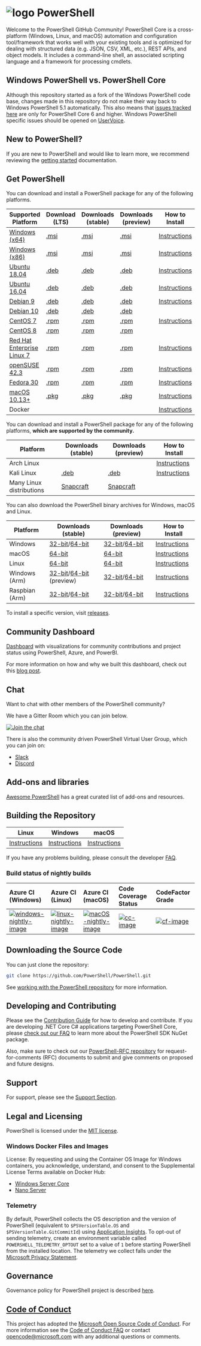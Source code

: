# ![logo][] PowerShell

Welcome to the PowerShell GitHub Community!
PowerShell Core is a cross-platform (Windows, Linux, and macOS) automation and configuration tool/framework that works well with your existing tools and is optimized
for dealing with structured data (e.g. JSON, CSV, XML, etc.), REST APIs, and object models.
It includes a command-line shell, an associated scripting language and a framework for processing cmdlets.

[logo]: https://raw.githubusercontent.com/PowerShell/PowerShell/master/assets/ps_black_64.svg?sanitize=true

## Windows PowerShell vs. PowerShell Core

Although this repository started as a fork of the Windows PowerShell code base, changes made in this repository do not make their way back to Windows PowerShell 5.1 automatically.
This also means that [issues tracked here][issues] are only for PowerShell Core 6 and higher.
Windows PowerShell specific issues should be opened on [UserVoice][].

[issues]: https://github.com/PowerShell/PowerShell/issues
[UserVoice]: https://windowsserver.uservoice.com/forums/301869-powershell

## New to PowerShell?

If you are new to PowerShell and would like to learn more, we recommend reviewing the [getting started][] documentation.

[getting started]: https://github.com/PowerShell/PowerShell/tree/master/docs/learning-powershell

## Get PowerShell

You can download and install a PowerShell package for any of the following platforms.

| Supported Platform                         | Download (LTS)          | Downloads (stable)      | Downloads (preview)   | How to Install                |
| -------------------------------------------| ------------------------| ------------------------| ----------------------| ------------------------------|
| [Windows (x64)][corefx-win]                | [.msi][rl-windows-64]   | [.msi][rl-windows-64]   | [.msi][pv-windows-64] | [Instructions][in-windows]    |
| [Windows (x86)][corefx-win]                | [.msi][rl-windows-86]   | [.msi][rl-windows-86]   | [.msi][pv-windows-86] | [Instructions][in-windows]    |
| [Ubuntu 18.04][corefx-linux]               | [.deb][lts-ubuntu18]    | [.deb][rl-ubuntu18]     | [.deb][pv-ubuntu18]   | [Instructions][in-ubuntu18]   |
| [Ubuntu 16.04][corefx-linux]               | [.deb][lts-ubuntu16]    | [.deb][rl-ubuntu16]     | [.deb][pv-ubuntu16]   | [Instructions][in-ubuntu16]   |
| [Debian 9][corefx-linux]                   | [.deb][lts-debian9]     | [.deb][rl-debian9]      | [.deb][pv-debian9]    | [Instructions][in-deb9]       |
| [Debian 10][corefx-linux]                  | [.deb][lts-debian10]    | [.deb][rl-debian10]     | [.deb][pv-debian10]   |                               |
| [CentOS 7][corefx-linux]                   | [.rpm][lts-centos]      | [.rpm][rl-centos]       | [.rpm][pv-centos]     | [Instructions][in-centos]     |
| [CentOS 8][corefx-linux]                   | [.rpm][lts-centos8]     | [.rpm][rl-centos8]      | [.rpm][pv-centos8]    |                               |
| [Red Hat Enterprise Linux 7][corefx-linux] | [.rpm][lts-centos]      | [.rpm][rl-centos]       | [.rpm][pv-centos]     | [Instructions][in-rhel7]      |
| [openSUSE 42.3][corefx-linux]              | [.rpm][lts-centos]      | [.rpm][rl-centos]       | [.rpm][pv-centos]     | [Instructions][in-opensuse]   |
| [Fedora 30][corefx-linux]                  | [.rpm][lts-centos]      | [.rpm][rl-centos]       | [.rpm][pv-centos]     | [Instructions][in-fedora]     |
| [macOS 10.13+][corefx-macos]               | [.pkg][lts-macos]       | [.pkg][rl-macos]        | [.pkg][pv-macos]      | [Instructions][in-macos]      |
| Docker                                     |                         |                         |                       | [Instructions][in-docker]     |

You can download and install a PowerShell package for any of the following platforms, **which are supported by the community.**

| Platform                 | Downloads (stable)      | Downloads (preview)           | How to Install                |
| -------------------------| ------------------------| ----------------------------- | ------------------------------|
| Arch Linux               |                         |                               | [Instructions][in-archlinux]  |
| Kali Linux               | [.deb][rl-ubuntu16]     | [.deb][pv-ubuntu16]           | [Instructions][in-kali]       |
| Many Linux distributions | [Snapcraft][rl-snap]    | [Snapcraft][pv-snap]          |                               |

You can also download the PowerShell binary archives for Windows, macOS and Linux.

| Platform       | Downloads (stable)                                  | Downloads (preview)                             | How to Install                                 |
| ---------------| --------------------------------------------------- | ------------------------------------------------| -----------------------------------------------|
| Windows        | [32-bit][rl-winx86-zip]/[64-bit][rl-winx64-zip]     | [32-bit][pv-winx86-zip]/[64-bit][pv-winx64-zip] | [Instructions][in-windows-zip]                 |
| macOS          | [64-bit][rl-macos-tar]                              | [64-bit][pv-macos-tar]                          | [Instructions][in-tar-macos]                   |
| Linux          | [64-bit][rl-linux-tar]                              | [64-bit][pv-linux-tar]                          | [Instructions][in-tar-linux]                   |
| Windows (Arm)  | [32-bit][rl-winarm]/[64-bit][rl-winarm64] (preview) | [32-bit][pv-winarm]/[64-bit][pv-winarm64]       | [Instructions][in-arm]                         |
| Raspbian (Arm) | [32-bit][rl-arm32]/[64-bit][rl-arm64]               | [32-bit][pv-arm32]/[64-bit][pv-arm64]           | [Instructions][in-raspbian]                    |

[lts-ubuntu18]: https://github.com/PowerShell/PowerShell/releases/download/v7.0.2/powershell-lts_7.0.2-1.ubuntu.18.04_amd64.deb
[lts-ubuntu16]: https://github.com/PowerShell/PowerShell/releases/download/v7.0.2/powershell-lts_7.0.2-1.ubuntu.16.04_amd64.deb
[lts-debian9]: https://github.com/PowerShell/PowerShell/releases/download/v7.0.2/powershell-lts_7.0.2-1.debian.9_amd64.deb
[lts-debian10]: https://github.com/PowerShell/PowerShell/releases/download/v7.0.2/powershell-lts_7.0.2-1.debian.10_amd64.deb
[lts-centos]: https://github.com/PowerShell/PowerShell/releases/download/v7.0.2/powershell-lts-7.0.2-1.rhel.7.x86_64.rpm
[lts-centos8]: https://github.com/PowerShell/PowerShell/releases/download/v7.0.2/powershell-lts-7.0.2-1.centos.8.x86_64.rpm
[lts-macos]: https://github.com/PowerShell/PowerShell/releases/download/v7.0.2/powershell-lts-7.0.2-osx-x64.pkg

[rl-windows-64]: https://github.com/PowerShell/PowerShell/releases/download/v7.0.2/PowerShell-7.0.2-win-x64.msi
[rl-windows-86]: https://github.com/PowerShell/PowerShell/releases/download/v7.0.2/PowerShell-7.0.2-win-x86.msi
[rl-ubuntu18]: https://github.com/PowerShell/PowerShell/releases/download/v7.0.2/powershell_7.0.2-1.ubuntu.18.04_amd64.deb
[rl-ubuntu16]: https://github.com/PowerShell/PowerShell/releases/download/v7.0.2/powershell_7.0.2-1.ubuntu.16.04_amd64.deb
[rl-debian9]: https://github.com/PowerShell/PowerShell/releases/download/v7.0.2/powershell_7.0.2-1.debian.9_amd64.deb
[rl-debian10]: https://github.com/PowerShell/PowerShell/releases/download/v7.0.2/powershell_7.0.2-1.debian.10_amd64.deb
[rl-centos]: https://github.com/PowerShell/PowerShell/releases/download/v7.0.2/powershell-7.0.2-1.rhel.7.x86_64.rpm
[rl-centos8]: https://github.com/PowerShell/PowerShell/releases/download/v7.0.2/powershell-7.0.2-1.centos.8.x86_64.rpm
[rl-macos]: https://github.com/PowerShell/PowerShell/releases/download/v7.0.2/powershell-7.0.2-osx-x64.pkg
[rl-winarm]: https://github.com/PowerShell/PowerShell/releases/download/v7.0.2/PowerShell-7.0.2-win-arm32.zip
[rl-winarm64]: https://github.com/PowerShell/PowerShell/releases/download/v7.0.2/PowerShell-7.0.2-win-arm64.zip
[rl-winx86-zip]: https://github.com/PowerShell/PowerShell/releases/download/v7.0.2/PowerShell-7.0.2-win-x86.zip
[rl-winx64-zip]: https://github.com/PowerShell/PowerShell/releases/download/v7.0.2/PowerShell-7.0.2-win-x64.zip
[rl-macos-tar]: https://github.com/PowerShell/PowerShell/releases/download/v7.0.2/powershell-7.0.2-osx-x64.tar.gz
[rl-linux-tar]: https://github.com/PowerShell/PowerShell/releases/download/v7.0.2/powershell-7.0.2-linux-x64.tar.gz
[rl-arm32]: https://github.com/PowerShell/PowerShell/releases/download/v7.0.2/powershell-7.0.2-linux-arm32.tar.gz
[rl-arm64]: https://github.com/PowerShell/PowerShell/releases/download/v7.0.2/powershell-7.0.2-linux-arm64.tar.gz
[rl-snap]: https://snapcraft.io/powershell

[pv-windows-64]: https://github.com/PowerShell/PowerShell/releases/download/v7.1.0-preview.4/PowerShell-7.1.0-preview.4-win-x64.msi
[pv-windows-86]: https://github.com/PowerShell/PowerShell/releases/download/v7.1.0-preview.4/PowerShell-7.1.0-preview.4-win-x86.msi
[pv-ubuntu18]: https://github.com/PowerShell/PowerShell/releases/download/v7.1.0-preview.4/powershell-preview_7.1.0-preview.4-1.ubuntu.18.04_amd64.deb
[pv-ubuntu16]: https://github.com/PowerShell/PowerShell/releases/download/v7.1.0-preview.4/powershell-preview_7.1.0-preview.4-1.ubuntu.16.04_amd64.deb
[pv-debian9]: https://github.com/PowerShell/PowerShell/releases/download/v7.1.0-preview.4/powershell-preview_7.1.0-preview.4-1.debian.9_amd64.deb
[pv-debian10]: https://github.com/PowerShell/PowerShell/releases/download/v7.1.0-preview.4/powershell-preview_7.1.0-preview.4-1.debian.10_amd64.deb
[pv-centos]: https://github.com/PowerShell/PowerShell/releases/download/v7.1.0-preview.4/powershell-preview-7.1.0_preview.4-1.rhel.7.x86_64.rpm
[pv-centos8]: https://github.com/PowerShell/PowerShell/releases/download/v7.1.0-preview.4/powershell-preview-7.1.0_preview.4-1.centos.8.x86_64.rpm
[pv-macos]: https://github.com/PowerShell/PowerShell/releases/download/v7.1.0-preview.4/powershell-7.1.0-preview.4-osx-x64.pkg
[pv-winarm]: https://github.com/PowerShell/PowerShell/releases/download/v7.1.0-preview.4/PowerShell-7.1.0-preview.4-win-arm32.zip
[pv-winarm64]: https://github.com/PowerShell/PowerShell/releases/download/v7.1.0-preview.4/PowerShell-7.1.0-preview.4-win-arm64.zip
[pv-winx86-zip]: https://github.com/PowerShell/PowerShell/releases/download/v7.1.0-preview.4/PowerShell-7.1.0-preview.4-win-x86.zip
[pv-winx64-zip]: https://github.com/PowerShell/PowerShell/releases/download/v7.1.0-preview.4/PowerShell-7.1.0-preview.4-win-x64.zip
[pv-macos-tar]: https://github.com/PowerShell/PowerShell/releases/download/v7.1.0-preview.4/powershell-7.1.0-preview.4-osx-x64.tar.gz
[pv-linux-tar]: https://github.com/PowerShell/PowerShell/releases/download/v7.1.0-preview.4/powershell-7.1.0-preview.4-linux-x64.tar.gz
[pv-arm32]: https://github.com/PowerShell/PowerShell/releases/download/v7.1.0-preview.4/powershell-7.1.0-preview.4-linux-arm32.tar.gz
[pv-arm64]: https://github.com/PowerShell/PowerShell/releases/download/v7.1.0-preview.4/powershell-7.1.0-preview.4-linux-arm64.tar.gz
[pv-snap]: https://snapcraft.io/powershell-preview

[in-windows]: https://docs.microsoft.com/powershell/scripting/install/installing-powershell-core-on-windows
[in-ubuntu16]: https://docs.microsoft.com/powershell/scripting/install/installing-powershell-core-on-linux#ubuntu-1604
[in-ubuntu18]: https://docs.microsoft.com/powershell/scripting/install/installing-powershell-core-on-linux#ubuntu-1804
[in-deb9]: https://docs.microsoft.com/powershell/scripting/install/installing-powershell-core-on-linux#debian-9
[in-centos]: https://docs.microsoft.com/powershell/scripting/install/installing-powershell-core-on-linux#centos-7
[in-rhel7]: https://docs.microsoft.com/powershell/scripting/install/installing-powershell-core-on-linux#red-hat-enterprise-linux-rhel-7
[in-opensuse]: https://docs.microsoft.com/powershell/scripting/install/installing-powershell-core-on-linux#opensuse
[in-fedora]: https://docs.microsoft.com/powershell/scripting/install/installing-powershell-core-on-linux#fedora
[in-archlinux]: https://docs.microsoft.com/powershell/scripting/install/installing-powershell-core-on-linux#arch-linux
[in-macos]: https://docs.microsoft.com/powershell/scripting/install/installing-powershell-core-on-macos
[in-docker]: https://github.com/PowerShell/PowerShell-Docker
[in-kali]: https://docs.microsoft.com/powershell/scripting/install/installing-powershell-core-on-linux#kali
[in-windows-zip]: https://docs.microsoft.com/powershell/scripting/install/installing-powershell-core-on-windows#zip
[in-tar-linux]: https://docs.microsoft.com/powershell/scripting/install/installing-powershell-core-on-linux#binary-archives
[in-tar-macos]: https://docs.microsoft.com/powershell/scripting/install/installing-powershell-core-on-macos#binary-archives
[in-raspbian]: https://docs.microsoft.com/powershell/scripting/install/installing-powershell-core-on-linux#raspbian
[in-arm]: https://docs.microsoft.com/powershell/scripting/install/powershell-core-on-arm
[corefx-win]:https://github.com/dotnet/core/blob/master/release-notes/3.0/3.0-supported-os.md#windows
[corefx-linux]:https://github.com/dotnet/core/blob/master/release-notes/3.0/3.0-supported-os.md#linux
[corefx-macos]:https://github.com/dotnet/core/blob/master/release-notes/3.0/3.0-supported-os.md#macos

To install a specific version, visit [releases](https://github.com/PowerShell/PowerShell/releases).

## Community Dashboard

[Dashboard](https://aka.ms/psgithubbi) with visualizations for community contributions and project status using PowerShell, Azure, and PowerBI.

For more information on how and why we built this dashboard, check out this [blog post](https://devblogs.microsoft.com/powershell/powershell-open-source-community-dashboard/).

## Chat

Want to chat with other members of the PowerShell community?

We have a Gitter Room which you can join below.

[![Join the chat](https://img.shields.io/static/v1.svg?label=chat&message=on%20gitter&color=informational&logo=gitter)](https://gitter.im/PowerShell/PowerShell?utm_source=badge&utm_medium=badge&utm_campaign=pr-badge&utm_content=badge)

There is also the community driven PowerShell Virtual User Group, which you can join on:

* [Slack](https://aka.ms/psslack)
* [Discord](https://aka.ms/psdiscord)

## Add-ons and libraries

[Awesome PowerShell](https://github.com/janikvonrotz/awesome-powershell) has a great curated list of add-ons and resources.

## Building the Repository

| Linux                    | Windows                    | macOS                   |
|--------------------------|----------------------------|------------------------|
| [Instructions][bd-linux] | [Instructions][bd-windows] | [Instructions][bd-macOS] |

If you have any problems building, please consult the developer [FAQ][].

### Build status of nightly builds

| Azure CI (Windows)                       | Azure CI (Linux)                               | Azure CI (macOS)                               | Code Coverage Status     | CodeFactor Grade         |
|:-----------------------------------------|:-----------------------------------------------|:-----------------------------------------------|:-------------------------|:-------------------------|
| [![windows-nightly-image][]][windows-nightly-site] | [![linux-nightly-image][]][linux-nightly-site] | [![macOS-nightly-image][]][macos-nightly-site] | [![cc-image][]][cc-site] | [![cf-image][]][cf-site] |

[bd-linux]: https://github.com/PowerShell/PowerShell/tree/master/docs/building/linux.md
[bd-windows]: https://github.com/PowerShell/PowerShell/tree/master/docs/building/windows-core.md
[bd-macOS]: https://github.com/PowerShell/PowerShell/tree/master/docs/building/macos.md

[FAQ]: https://github.com/PowerShell/PowerShell/tree/master/docs/FAQ.md

[windows-nightly-site]: https://powershell.visualstudio.com/PowerShell/_build?definitionId=32
[linux-nightly-site]: https://powershell.visualstudio.com/PowerShell/_build?definitionId=23
[macos-nightly-site]: https://powershell.visualstudio.com/PowerShell/_build?definitionId=24
[windows-nightly-image]: https://powershell.visualstudio.com/PowerShell/_apis/build/status/PowerShell-CI-Windows-daily
[linux-nightly-image]: https://powershell.visualstudio.com/PowerShell/_apis/build/status/PowerShell-CI-linux-daily?branchName=master
[macOS-nightly-image]: https://powershell.visualstudio.com/PowerShell/_apis/build/status/PowerShell-CI-macos-daily?branchName=master
[cc-site]: https://codecov.io/gh/PowerShell/PowerShell
[cc-image]: https://codecov.io/gh/PowerShell/PowerShell/branch/master/graph/badge.svg
[cf-site]: https://www.codefactor.io/repository/github/powershell/powershell
[cf-image]: https://www.codefactor.io/repository/github/powershell/powershell/badge

## Downloading the Source Code

You can just clone the repository:

```sh
git clone https://github.com/PowerShell/PowerShell.git
```

See [working with the PowerShell repository](https://github.com/PowerShell/PowerShell/tree/master/docs/git) for more information.

## Developing and Contributing

Please see the [Contribution Guide][] for how to develop and contribute.
If you are developing .NET Core C# applications targeting PowerShell Core, please [check out our FAQ][] to learn more about the PowerShell SDK NuGet package.

Also, make sure to check out our [PowerShell-RFC repository](https://github.com/powershell/powershell-rfc) for request-for-comments (RFC) documents to submit and give comments on proposed and future designs.

[Contribution Guide]: https://github.com/PowerShell/PowerShell/blob/master/.github/CONTRIBUTING.md
[check out our FAQ]: https://github.com/PowerShell/PowerShell/tree/master/docs/FAQ.md#where-do-i-get-the-powershell-core-sdk-package

## Support

For support, please see the [Support Section][].

[Support Section]: https://github.com/PowerShell/PowerShell/tree/master/.github/SUPPORT.md

## Legal and Licensing

PowerShell is licensed under the [MIT license][].

[MIT license]: https://github.com/PowerShell/PowerShell/tree/master/LICENSE.txt

### Windows Docker Files and Images

License: By requesting and using the Container OS Image for Windows containers, you acknowledge, understand, and consent to the Supplemental License Terms available on Docker Hub:

- [Windows Server Core](https://hub.docker.com/r/microsoft/windowsservercore/)
- [Nano Server](https://hub.docker.com/r/microsoft/nanoserver/)

### Telemetry

By default, PowerShell collects the OS description and the version of PowerShell (equivalent to `$PSVersionTable.OS` and `$PSVersionTable.GitCommitId`) using [Application Insights](https://azure.microsoft.com/services/application-insights/).
To opt-out of sending telemetry, create an environment variable called `POWERSHELL_TELEMETRY_OPTOUT` set to a value of `1` before starting PowerShell from the installed location.
The telemetry we collect falls under the [Microsoft Privacy Statement](https://privacy.microsoft.com/privacystatement/).

## Governance

Governance policy for PowerShell project is described [here][].

[here]: https://github.com/PowerShell/PowerShell/blob/master/docs/community/governance.md

## [Code of Conduct][conduct-md]

This project has adopted the [Microsoft Open Source Code of Conduct][conduct-code].
For more information see the [Code of Conduct FAQ][conduct-FAQ] or contact [opencode@microsoft.com][conduct-email] with any additional questions or comments.

[conduct-code]: https://opensource.microsoft.com/codeofconduct/
[conduct-FAQ]: https://opensource.microsoft.com/codeofconduct/faq/
[conduct-email]: mailto:opencode@microsoft.com
[conduct-md]: https://github.com/PowerShell/PowerShell/tree/master/CODE_OF_CONDUCT.md
